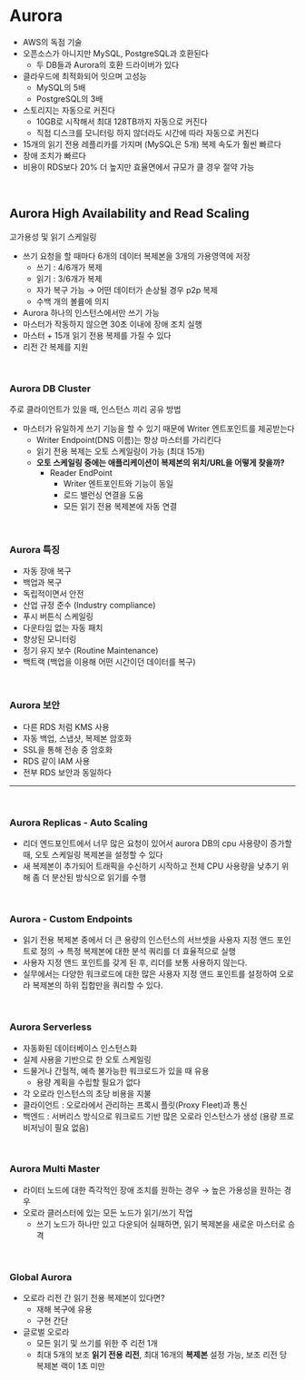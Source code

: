 # Aurora

- AWS의 독점 기술
- 오픈소스가 아니지만 MySQL, PostgreSQL과 호환된다
    - 두 DB들과 Aurora의 호환 드라이버가 있다
- 클라우드에 최적화되어 잇으며 고성능
    - MySQL의 5배
    - PostgreSQL의 3배
- 스토리지는 자동으로 커진다
    - 10GB로 시작해서 최대 128TB까지 자동으로 커진다
    - 직접 디스크를 모니터링 하지 않더라도 시간에 따라 자동으로 커진다
- 15개의 읽기 전용 레플리카를 가지며 (MySQL은 5개) 복제 속도가 훨씬 빠르다
- 장애 조치가 빠르다
- 비용이 RDS보다 20% 더 높지만 효율면에서 규모가 클 경우 절약 가능

<br>

## Aurora High Availability and Read Scaling

고가용성 및 읽기 스케일링

- 쓰기 요청을 할 때마다 6개의 데이터 복제본을 3개의 가용영역에 저장
    - 쓰기 : 4/6개가 복제
    - 읽기 : 3/6개가 복제
    - 자가 복구 가능 → 어떤 데이터가 손상될 경우 p2p 복제
    - 수백 개의 볼륨에 의지
- Aurora 하나의 인스턴스에서만 쓰기 가능
- 마스터가 작동하지 않으면 30초 이내에 장애 조치 실행
- 마스터 + 15개 읽기 전용 복제를 가질 수 있다
- 리전 간 복제를 지원

<br>


### Aurora DB Cluster

주로 클라이언트가 있을 때, 인스턴스 끼리 공유 방법

- 마스터가 유일하게 쓰기 기능을 할 수 있기 때문에 Writer 엔트포인트를 제공받는다
    - Writer Endpoint(DNS 이름)는 항상 마스터를 가리킨다
    - 읽기 전용 복제는 오토 스케일링이 가능 (최대 15개)
    - **오토 스케일링 중에는 애플리케이션이 복제본의 위치/URL을 어떻게 찾을까?**
        - Reader EndPoint
            - Writer 엔트포인트와 기능이 동일
            - 로드 밸런싱 연결을 도움
            - 모든 읽기 전용 복제본에 자동 연결

<br>


### Aurora 특징

- 자동 장애 복구
- 백업과 복구
- 독립적이면서 안전
- 산업 규정 준수 (Industry compliance)
- 푸시 버튼식 스케일링
- 다운타임 없는 자동 패치
- 향상된 모니터링
- 정기 유지 보수 (Routine Maintenance)
- 백트랙 (백업을 이용해 어떤 시간이던 데이터를 복구)

<br>


### Aurora 보안

- 다른 RDS 처럼 KMS  사용
- 자동 백업, 스냅샷, 복제본 암호화
- SSL을 통해 전송 중 암호화
- RDS 같이 IAM 사용
- 전부 RDS 보안과 동일하다


---

<br>


### Aurora Replicas - Auto Scaling

- 리더 엔드포인트에서 너무 많은 요청이 있어서 aurora DB의 cpu 사용량이 증가할 때, 오토 스케일링 복제본을 설정할 수 있다
- 새 복제본이 추가되어 트래픽을 수신하기 시작하고 전체 CPU 사용량을 낮추기 위해 좀 더 분산된 방식으로 읽기를 수행

<br>


### Aurora - Custom Endpoints

- 읽기 전용 복제본 중에서 더 큰 용량의 인스턴스의 서브셋을 사용자 지정 앤드 포인트로 정의 → 특정 복제본에 대한 분석 쿼리를 더 효율적으로 실행
- 사용자 지정 앤드 포인트를 갖게 된 후, 리더를 보통 사용하지 않는다.
- 실무에서는 다양한 워크로드에 대한 많은 사용자 지정 앤드 포인트를 설정하여 오로라 복제본의 하위 집합만을 쿼리할 수 있다.

<br>


### Aurora Serverless

- 자동화된 데이터베이스 인스턴스화
- 실제 사용을 기반으로 한 오토 스케일링
- 드물거나 간헐적, 예측 불가능한 워크로드가 있을 때 유용
    - 용량 계획을 수립할 필요가 없다
- 각 오로라 인스턴스의 초당 비용을 지불
- 클라이언트 : 오로라에서 관리하는 프록시 플릿(Proxy Fleet)과 통신
- 백엔드 : 서버리스 방식으로 워크로드 기반 많은 오로라 인스턴스가 생성 (용량 프로비저닝이 필요 없음)

<br>


### Aurora Multi Master

- 라이터 노드에 대한 즉각적인 장애 조치를 원하는 경우 → 높은 가용성을 원하는 경우
- 오로라 클러스터에 있는 모든 노드가 읽기/쓰기 작업
    - 쓰기 노드가 하나만 있고 다운되어 실패하면, 읽기 복제본을 새로운 마스터로 승격
    

<br>


### Global Aurora

- 오로라 리전 간 읽기 전용 복제본이 있다면?
    - 재해 복구에 유용
    - 구현 간단
- 글로벌 오로라
    - 모든 읽기 및 쓰기를 위한 주 리전 1개
    - 최대 5개의 보조 **읽기 전용 리전**, 최대 16개의 **복제본** 설정 가능, 보조 리전 당 복제본 랙이 1초 미만